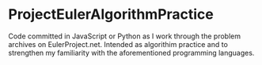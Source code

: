 # ProjectEulerAlgorithmPractice

Code committed in JavaScript or Python as I work through the problem archives on EulerProject.net. Intended as algorithim practice and to strengthen my familiarity with 
the aforementioned programming languages. 
